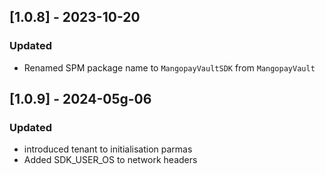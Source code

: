## [1.0.8] - 2023-10-20

### Updated

- Renamed SPM package name to `MangopayVaultSDK` from `MangopayVault`

## [1.0.9] - 2024-05g-06

### Updated

- introduced tenant to initialisation parmas
- Added SDK_USER_OS to network headers
